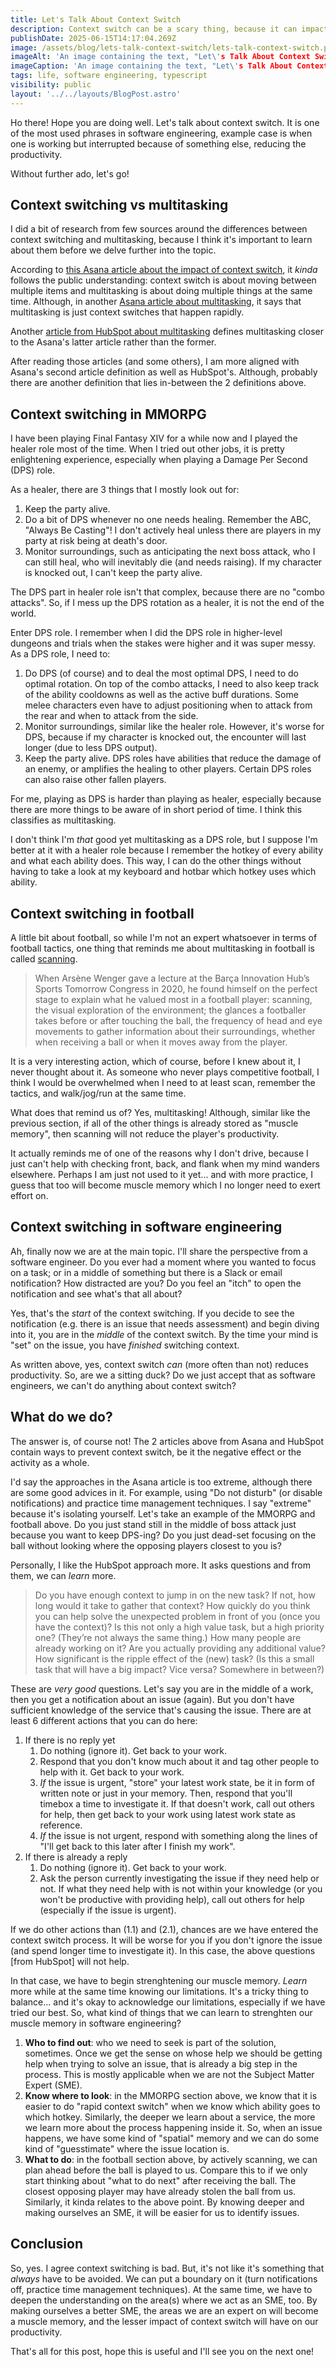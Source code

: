 ```yaml
---
title: Let's Talk About Context Switch
description: Context switch can be a scary thing, because it can impact your productivity. However, is it absolute? Is there absolutely nothing we can do about it? Let's discuss it in this post!
publishDate: 2025-06-15T14:17:04.269Z
image: /assets/blog/lets-talk-context-switch/lets-talk-context-switch.png
imageAlt: 'An image containing the text, "Let\'s Talk About Context Switch".'
imageCaption: 'An image containing the text, "Let\'s Talk About Context Switch".'
tags: life, software engineering, typescript
visibility: public
layout: '../../layouts/BlogPost.astro'
---
```


Ho there! Hope you are doing well. Let's talk about context switch. It is one of the most used phrases in software engineering, example case is when one is working but interrupted because of something else, reducing the productivity.

Without further ado, let's go!

## Context switching vs multitasking

I did a bit of research from few sources around the differences between context switching and multitasking, because I think it's important to learn about them before we delve further into the topic.

According to [this Asana article about the impact of context switch](https://asana.com/resources/context-switching), it _kinda_ follows the public understanding: context switch is about moving between multiple items and multitasking is about doing multiple things at the same time. Although, in another [Asana article about multitasking](https://asana.com/resources/multitasking), it says that multitasking is just context switches that happen rapidly.

Another [article from HubSpot about multitasking](https://product.hubspot.com/blog/forget-multitasking-try-context-switching) defines multitasking closer to the Asana's latter article rather than the former.

After reading those articles (and some others), I am more aligned with Asana's second article definition as well as HubSpot's. Although, probably there are another definition that lies in-between the 2 definitions above.

## Context switching in MMORPG

I have been playing Final Fantasy XIV for a while now and I played the healer role most of the time. When I tried out other jobs, it is pretty enlightening experience, especially when playing a Damage Per Second (DPS) role.

As a healer, there are 3 things that I mostly look out for:

1. Keep the party alive.
2. Do a bit of DPS whenever no one needs healing. Remember the ABC, "Always Be Casting"! I don't actively heal unless there are players in my party at risk being at death's door.
3. Monitor surroundings, such as anticipating the next boss attack, who I can still heal, who will inevitably die (and needs raising). If my character is knocked out, I can't keep the party alive.

The DPS part in healer role isn't that complex, because there are no "combo attacks". So, if I mess up the DPS rotation as a healer, it is not the end of the world.

Enter DPS role. I remember when I did the DPS role in higher-level dungeons and trials when the stakes were higher and it was super messy. As a DPS role, I need to:

1. Do DPS (of course) and to deal the most optimal DPS, I need to do optimal rotation. On top of the combo attacks, I need to also keep track of the ability cooldowns as well as the active buff durations. Some melee characters even have to adjust positioning when to attack from the rear and when to attack from the side.
2. Monitor surroundings, similar like the healer role. However, it's worse for DPS, because if my character is knocked out, the encounter will last longer (due to less DPS output).
3. Keep the party alive. DPS roles have abilities that reduce the damage of an enemy, or amplifies the healing to other players. Certain DPS roles can also raise other fallen players.

For me, playing as DPS is harder than playing as healer, especially because there are more things to be aware of in short period of time. I think this classifies as multitasking.

I don't think I'm _that_ good yet multitasking as a DPS role, but I suppose I'm better at it with a healer role because I remember the hotkey of every ability and what each ability does. This way, I can do the other things without having to take a look at my keyboard and hotbar which hotkey uses which ability.

## Context switching in football

A little bit about football, so while I'm not an expert whatsoever in terms of football tactics, one thing that reminds me about multitasking in football is called [scanning](https://barcainnovationhub.fcbarcelona.com/blog/let-the-last-thing-you-look-at-be-the-ball-scanning-in-football/).

> When Arsène Wenger gave a lecture at the Barça Innovation Hub’s Sports Tomorrow Congress in 2020, he found himself on the perfect stage to explain what he valued most in a football player: scanning, the visual exploration of the environment; the glances a footballer takes before or after touching the ball, the frequency of head and eye movements to gather information about their surroundings, whether when receiving a ball or when it moves away from the player.

It is a very interesting action, which of course, before I knew about it, I never thought about it. As someone who never plays competitive football, I think I would be overwhelmed when I need to at least scan, remember the tactics, and walk/jog/run at the same time.

What does that remind us of? Yes, multitasking! Although, similar like the previous section, if all of the other things is already stored as "muscle memory", then scanning will not reduce the player's productivity.

It actually reminds me of one of the reasons why I don't drive, because I just can't help with checking front, back, and flank when my mind wanders elsewhere. Perhaps I am just not used to it yet... and with more practice, I guess that too will become muscle memory which I no longer need to exert effort on.

## Context switching in software engineering

Ah, finally now we are at the main topic. I'll share the perspective from a software engineer. Do you ever had a moment where you wanted to focus on a task; or in a middle of something but there is a Slack or email notification? How distracted are you? Do you feel an "itch" to open the notification and see what's that all about?

Yes, that's the _start_ of the context switching. If you decide to see the notification (e.g. there is an issue that needs assessment) and begin diving into it, you are in the _middle_ of the context switch. By the time your mind is "set" on the issue, you have _finished_ switching context.

As written above, yes, context switch _can_ (more often than not) reduces productivity. So, are we a sitting duck? Do we just accept that as software engineers, we can't do anything about context switch?

## What do we do?

The answer is, of course not! The 2 articles above from Asana and HubSpot contain ways to prevent context switch, be it the negative effect or the activity as a whole.

I'd say the approaches in the Asana article is too extreme, although there are some good advices in it. For example, using "Do not disturb" (or disable notifications) and practice time management techniques. I say "extreme" because it's isolating yourself. Let's take an example of the MMORPG and football above. Do you just stand still in the middle of boss attack just because you want to keep DPS-ing? Do you just dead-set focusing on the ball without looking where the opposing players closest to you is?

Personally, I like the HubSpot approach more. It asks questions and from them, we can _learn_ more.

> Do you have enough context to jump in on the new task? If not, how long would it take to gather that context?
> How quickly do you think you can help solve the unexpected problem in front of you (once you have the context)?
> Is this not only a high value task, but a high priority one? (They’re not always the same thing.)
> How many people are already working on it? Are you actually providing any additional value?
> How significant is the ripple effect of the (new) task? (Is this a small task that will have a big impact? Vice versa? Somewhere in between?)

These are _very good_ questions. Let's say you are in the middle of a work, then you get a notification about an issue (again). But you don't have sufficient knowledge of the service that's causing the issue. There are at least 6 different actions that you can do here:

1. If there is no reply yet
   1. Do nothing (ignore it). Get back to your work.
   2. Respond that you don't know much about it and tag other people to help with it. Get back to your work.
   3. _If_ the issue is urgent, "store" your latest work state, be it in form of written note or just in your memory. Then, respond that you'll timebox a time to investigate it. If that doesn't work, call out others for help, then get back to your work using latest work state as reference.
   4. _If_ the issue is not urgent, respond with something along the lines of "I'll get back to this later after I finish my work".
2. If there is already a reply
   1. Do nothing (ignore it). Get back to your work.
   2. Ask the person currently investigating the issue if they need help or not. If what they need help with is not within your knowledge (or you won't be productive with providing help), call out others for help (especially if the issue is urgent).

If we do other actions than (1.1) and (2.1), chances are we have entered the context switch process. It will be worse for you if you don't ignore the issue (and spend longer time to investigate it). In this case, the above questions [from HubSpot] will not help.

In that case, we have to begin strenghtening our muscle memory. _Learn_ more while at the same time knowing our limitations. It's a tricky thing to balance... and it's okay to acknowledge our limitations, especially if we have tried our best. So, what kind of things that we can learn to strenghten our muscle memory in software engineering?

1. **Who to find out**: who we need to seek is part of the solution, sometimes. Once we get the sense on whose help we should be getting help when trying to solve an issue, that is already a big step in the process. This is mostly applicable when we are not the Subject Matter Expert (SME).
2. **Know where to look**: in the MMORPG section above, we know that it is easier to do "rapid context switch" when we know which ability goes to which hotkey. Similarly, the deeper we learn about a service, the more we learn more about the process happening inside it. So, when an issue happens, we have some kind of "spatial" memory and we can do some kind of "guesstimate" where the issue location is.
3. **What to do**: in the football section above, by actively scanning, we can plan ahead before the ball is played to us. Compare this to if we only start thinking about "what to do next" after receiving the ball. The closest opposing player may have already stolen the ball from us. Similarly, it kinda relates to the above point. By knowing deeper and making ourselves an SME, it will be easier for us to identify issues.

## Conclusion

So, yes. I agree context switching is bad. But, it's not like it's something that _always_ have to be avoided. We can put a boundary on it (turn notifications off, practice time management techniques). At the same time, we have to deepen the understanding on the area(s) where we act as an SME, too. By making ourselves a better SME, the areas we are an expert on will become a muscle memory, and the lesser impact of context switch will have on our productivity.

That's all for this post, hope this is useful and I'll see you on the next one!
